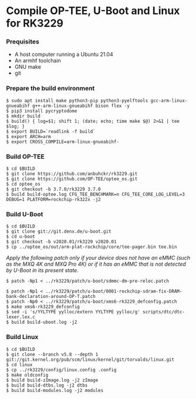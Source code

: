 # Compile OP-TEE, U-Boot and Linux for RK3229


### Prequisites

- A host computer running a Ubuntu 21.04
- An armhf toolchain
- GNU make
- git


### Prepare the build environment

```
$ sudo apt install make python3-pip python3-pyelftools gcc-arm-linux-gnueabihf g++-arm-linux-gnueabihf bison flex -y
$ pip3 install pycryptodome
$ mkdir build
$ build() { log=$1; shift 1; (date; echo; time make $@) 2>&1 | tee $log; }
$ export BUILD=`readlink -f build`
$ export ARCH=arm
$ export CROSS_COMPILE=arm-linux-gnueabihf-
```


### Build OP-TEE

```
$ cd $BUILD
$ git clone https://github.com/anbuhckr/rk3229.git
$ git clone https://github.com/OP-TEE/optee_os.git
$ cd optee_os
$ git checkout -b 3.7.0/rk3229 3.7.0
$ build build-optee.log CFG_TEE_BENCHMARK=n CFG_TEE_CORE_LOG_LEVEL=3 DEBUG=1 PLATFORM=rockchip-rk322x -j2
```


### Build U-Boot

```
$ cd $BUILD
$ git clone git://git.denx.de/u-boot.git
$ cd u-boot
$ git checkout -b v2020.01/rk3229 v2020.01
$ cp ../optee_os/out/arm-plat-rockchip/core/tee-pager.bin tee.bin
```

*Apply the following patch only if your device does not have an eMMC (such as the MXQ 4K and MXQ Pro 4K) or if it has an eMMC that is not detected by U-Boot in its present state.*

```
$ patch -Np1 < ../rk3229/patch/u-boot/sdmmc-dm-pre-reloc.patch
```

```
$ patch -Np1 < ../rk3229/patch/u-boot/0001-rockchip-sdram-fix-DRAM-bank-declaration-around-OP-T.patch
$ patch -Np0 < ../rk3229/patch/u-boot/xms6-rk3229_defconfig.patch
$ make xms6-rk3229_defconfig
$ sed -i 's/YYLTYPE yylloc/extern YYLTYPE yylloc/g' scripts/dtc/dtc-lexer.lex.c
$ build build-uboot.log -j2 
```


### Build Linux

```
$ cd $BUILD
$ git clone --branch v5.8 --depth 1 git://git.kernel.org/pub/scm/linux/kernel/git/torvalds/linux.git
$ cd linux
$ cp ../rk3229/config/linux.config .config
$ make oldconfig
$ build build-zImage.log -j2 zImage
$ build build-dtbs.log -j2 dtbs
$ build build-modules.log -j2 modules
```
